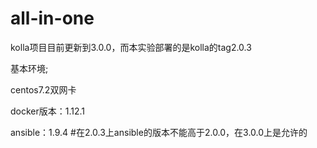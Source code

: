 # all-in-one
kolla项目目前更新到3.0.0，而本实验部署的是kolla的tag2.0.3

基本环境;

centos7.2双网卡

docker版本：1.12.1

ansible：1.9.4 #在2.0.3上ansible的版本不能高于2.0.0，在3.0.0上是允许的


